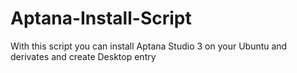 Aptana-Install-Script
=====================

With this script you can install Aptana Studio 3 on your Ubuntu and derivates and create Desktop entry
